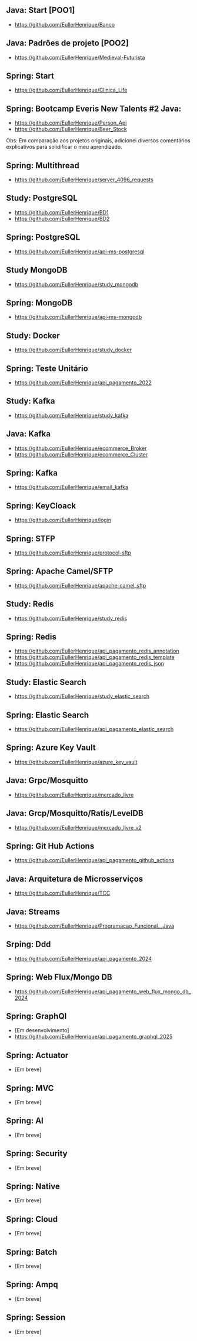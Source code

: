 ## Java: Start [POO1]

- https://github.com/EullerHenrique/Banco

## Java: Padrões de projeto [POO2]

- https://github.com/EullerHenrique/Medieval-Futurista

## Spring: Start

- https://github.com/EullerHenrique/Clinica_Life
  
## Spring: Bootcamp Everis New Talents #2 Java:
  
- https://github.com/EullerHenrique/Person_Api
- https://github.com/EullerHenrique/Beer_Stock

Obs: Em comparação aos projetos originais, adicionei diversos comentários explicativos para solidificar o meu aprendizado.

## Spring: Multithread 
  
- https://github.com/EullerHenrique/server_4096_requests

## Study: PostgreSQL

- https://github.com/EullerHenrique/BD1
- https://github.com/EullerHenrique/BD2

## Spring: PostgreSQL

- https://github.com/EullerHenrique/api-ms-postgresql
   
## Study MongoDB

- https://github.com/EullerHenrique/study_mongodb

## Spring: MongoDB

- https://github.com/EullerHenrique/api-ms-mongodb
  
## Study: Docker
   
- https://github.com/EullerHenrique/study_docker

## Spring: Teste Unitário

- https://github.com/EullerHenrique/api_pagamento_2022

## Study: Kafka

- https://github.com/EullerHenrique/study_kafka

## Java: Kafka

- https://github.com/EullerHenrique/ecommerce_Broker
- https://github.com/EullerHenrique/ecommerce_Cluster

## Spring: Kafka

- https://github.com/EullerHenrique/email_kafka

## Spring: KeyCloack
  
- https://github.com/EullerHenrique/login

## Spring: STFP
  
- https://github.com/EullerHenrique/protocol-sftp

## Spring: Apache Camel/SFTP
  
- https://github.com/EullerHenrique/apache-camel_sftp 

## Study: Redis

- https://github.com/EullerHenrique/study_redis

## Spring: Redis
  
- https://github.com/EullerHenrique/api_pagamento_redis_annotation
- https://github.com/EullerHenrique/api_pagamento_redis_template
- https://github.com/EullerHenrique/api_pagamento_redis_json
  
## Study: Elastic Search
  	
- https://github.com/EullerHenrique/study_elastic_search

## Spring: Elastic Search

- https://github.com/EullerHenrique/api_pagamento_elastic_search

## Spring: Azure Key Vault
  
- https://github.com/EullerHenrique/azure_key_vault
  
## Java: Grpc/Mosquitto

- https://github.com/EullerHenrique/mercado_livre

## Java: Grcp/Mosquitto/Ratis/LevelDB

- https://github.com/EullerHenrique/mercado_livre_v2
 
## Spring: Git Hub Actions

- https://github.com/EullerHenrique/api_pagamento_github_actions

## Java: Arquitetura de Microsserviços

- https://github.com/EullerHenrique/TCC

## Java: Streams

- https://github.com/EullerHenrique/Programacao_Funcional__Java

## Srping: Ddd

- https://github.com/EullerHenrique/api_pagamento_2024

## Spring: Web Flux/Mongo DB

- https://github.com/EullerHenrique/api_pagamento_web_flux_mongo_db_2024

## Spring: GraphQl

- [Em desenvolvimento]
- https://github.com/EullerHenrique/api_pagamento_graphql_2025

## Spring: Actuator

- [Em breve]

## Spring: MVC

- [Em breve]

## Spring: AI

- [Em breve]

## Spring: Security

- [Em breve]

## Spring: Native

- [Em breve]

## Spring: Cloud

- [Em breve]

## Spring: Batch

- [Em breve]

## Spring: Ampq

- [Em breve]

## Spring: Session

- [Em breve]


